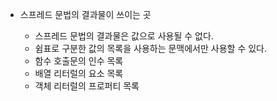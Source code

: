 - 스프레드 문법의 결과물이 쓰이는 곳

  - 스프레드 문법의 결과물은 값으로 사용될 수 없다.
  - 쉼표로 구분한 값의 목록을 사용하는 문맥에서만 사용할 수 있다.

  * 함수 호출문의 인수 목록
  * 배열 리터럴의 요소 목록
  * 객체 리터럴의 프로퍼티 목록
